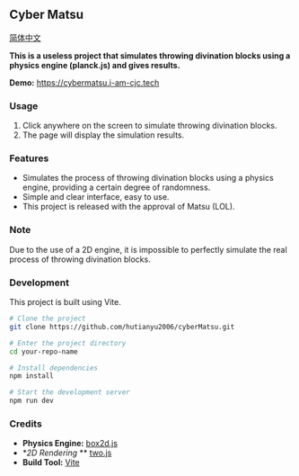 ## Cyber Matsu

[简体中文](README.CHS.md)

**This is a useless project that simulates throwing divination blocks using a physics engine (planck.js) and gives results.**

**Demo:** https://cybermatsu.i-am-cjc.tech

### Usage

1. Click anywhere on the screen to simulate throwing divination blocks.
2. The page will display the simulation results.

### Features

* Simulates the process of throwing divination blocks using a physics engine, providing a certain degree of randomness.
* Simple and clear interface, easy to use.
* This project is released with the approval of Matsu (LOL).

### Note

Due to the use of a 2D engine, it is impossible to perfectly simulate the real process of throwing divination blocks.

### Development

This project is built using Vite.

```bash
# Clone the project
git clone https://github.com/hutianyu2006/cyberMatsu.git

# Enter the project directory
cd your-repo-name

# Install dependencies
npm install

# Start the development server
npm run dev
```

### Credits
* **Physics Engine:** [box2d.js](https://github.com/kripken/box2d.js)
* **2D Rendering* ** [two.js](https://two.js.org/)
* **Build Tool:** [Vite](https://vitejs.dev/)
